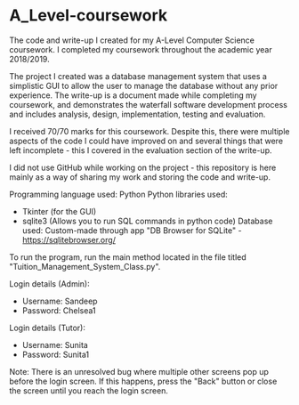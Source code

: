 # A_Level-coursework
The code and write-up I created for my A-Level Computer Science coursework. I completed my coursework throughout the academic year 2018/2019.

The project I created was a database management system that uses a simplistic GUI to allow the user to manage the database without any prior experience. The write-up is a document made while completing my coursework, and demonstrates the waterfall software development process and includes analysis, design, implementation, testing and evaluation.

I received 70/70 marks for this coursework. Despite this, there were multiple aspects of the code I could have improved on and several things that were left incomplete - this I covered in the evaluation section of the write-up.

I did not use GitHub while working on the project - this repository is here mainly as a way of sharing my work and storing the code and write-up.

Programming language used: Python
Python libraries used:
- Tkinter (for the GUI)
- sqlite3 (Allows you to run SQL commands in python code)
Database used: Custom-made through app "DB Browser for SQLite" - https://sqlitebrowser.org/

To run the program, run the main method located in the file titled "Tuition_Management_System_Class.py".

Login details (Admin):
- Username: Sandeep
- Password: Chelsea1

Login details (Tutor):
- Username: Sunita
- Password: Sunita1

Note: There is an unresolved bug where multiple other screens pop up before the login screen. If this happens, press the "Back" button or close the screen until you reach the login screen.
